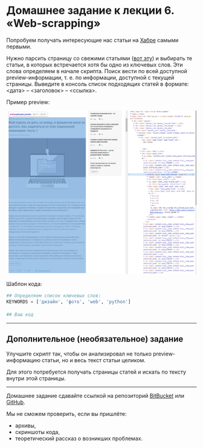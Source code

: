 # Домашнее задание к лекции 6. «Web-scrapping»

Попробуем получать интересующие нас статьи на [Хабре](https://habr.com) самыми первыми.

Нужно парсить страницу со свежими статьями ([вот эту](https://habr.com/ru/all/)) и выбирать те статьи, в которых встречается хотя бы одно из ключевых слов. Эти слова определяем в начале скрипта. Поиск вести по всей доступной preview-информации, т. е. по  информации, доступной с текущей страницы.
Выведите в консоль список подходящих статей в формате: <дата> – <заголовок> – <ссылка>.

Пример preview:

![](preview.png)

Шаблон кода:

```python
## Определяем список ключевых слов:
KEYWORDS = ['дизайн', 'фото', 'web', 'python']

## Ваш код
```

---

## Дополнительное (необязательное) задание

Улучшите скрипт так, чтобы он анализировал не только preview-информацию статьи, но и весь текст статьи целиком.

Для этого потребуется получать страницы статей и искать по тексту внутри этой страницы.

---

Домашнее задание сдавайте ссылкой на репозиторий [BitBucket](https://bitbucket.org/) или [GitHub](https://github.com/).

Мы не сможем проверить, если вы пришлёте:

- архивы,
- скриншоты кода,
- теоретический рассказ о возникших проблемах.

